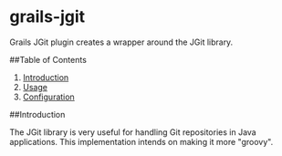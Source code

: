 grails-jgit
==============================

Grails JGit plugin creates a wrapper around the JGit library. 

##Table of Contents

1. [Introduction](#introduction)
2. [Usage](#usage)
3. [Configuration](#configuration)

##Introduction

The JGit library is very useful for handling Git repositories in Java applications. This implementation intends on making it more "groovy".
